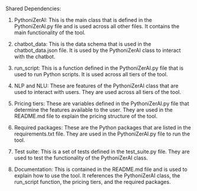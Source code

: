 Shared Dependencies:

1. PythoniZerAI: This is the main class that is defined in the PythoniZerAI.py file and is used across all other files. It contains the main functionality of the tool.

2. chatbot_data: This is the data schema that is used in the chatbot_data.json file. It is used by the PythoniZerAI class to interact with the chatbot.

3. run_script: This is a function defined in the PythoniZerAI.py file that is used to run Python scripts. It is used across all tiers of the tool.

4. NLP and NLU: These are features of the PythoniZerAI class that are used to interact with users. They are used across all tiers of the tool.

5. Pricing tiers: These are variables defined in the PythoniZerAI.py file that determine the features available to the user. They are used in the README.md file to explain the pricing structure of the tool.

6. Required packages: These are the Python packages that are listed in the requirements.txt file. They are used in the PythoniZerAI.py file to run the tool.

7. Test suite: This is a set of tests defined in the test_suite.py file. They are used to test the functionality of the PythoniZerAI class.

8. Documentation: This is contained in the README.md file and is used to explain how to use the tool. It references the PythoniZerAI class, the run_script function, the pricing tiers, and the required packages.